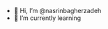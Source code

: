 - 👋 Hi, I’m @nasrinbagherzadeh
- 🌱 I’m currently learning

<!---
nasrinbagherzadeh/nasrinbagherzadeh is a ✨ special ✨ repository because its `README.md` (this file) appears on your GitHub profile.
You can click the Preview link to take a look at your changes.
--->
